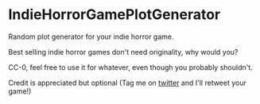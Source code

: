 # IndieHorrorGamePlotGenerator
Random plot generator for your indie horror game.

Best selling indie horror games don't need originality, why would you?

CC-0, feel free to use it for whatever, even though you probably shouldn't.

Credit is appreciated but optional (Tag me on [twitter](https://twitter.com/JoeyEiner) and I'll retweet your game!) 

